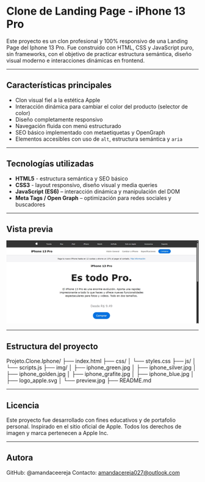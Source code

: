 # Clone de Landing Page - iPhone 13 Pro

Este proyecto es un clon profesional y 100% responsivo de una Landing Page del Iphone 13 Pro. Fue construido con HTML, CSS y JavaScript puro, sin frameworks, con el objetivo de practicar estructura semántica, diseño visual moderno e interacciones dinámicas en frontend.

---

## Características principales

- Clon visual fiel a la estética Apple
- Interacción dinámica para cambiar el color del producto (selector de color)
- Diseño completamente responsivo
- Navegación fluida con menú estructurado
- SEO básico implementado con metaetiquetas y OpenGraph 
- Elementos accesibles con uso de `alt`, estructura semántica y `aria`

---

## Tecnologías utilizadas

- **HTML5** - estructura semántica y SEO básico
- **CSS3** - layout responsivo, diseño visual y media queries
- **JavaScript (ES6)** – interacción dinámica y manipulación del DOM
- **Meta Tags / Open Graph** – optimización para redes sociales y buscadores

---

## Vista previa

![Vista del Clon del iPhone 13 Pro](img/preview.jpg)

---

## Estructura del proyecto
Projeto.Clone.Iphone/
├── index.html
├── css/
│   └── styles.css
├── js/
│   └── scripts.js
├── img/
│   ├── iphone_green.jpg
│   ├── iphone_silver.jpg
│   ├── iphone_golden.jpg
│   ├── iphone_grafite.jpg
│   ├── iphone_blue.jpg
│   ├── logo_apple.svg
│   └── preview.jpg 
├── README.md   

---

## Licencia

Este proyecto fue desarrollado con fines educativos y de portafolio personal. Inspirado en el sitio oficial de Apple.
Todos los derechos de imagen y marca pertenecen a Apple Inc.

--- 

## Autora

GitHub: @amandaceereja
Contacto: amandacereja027@outlook.com